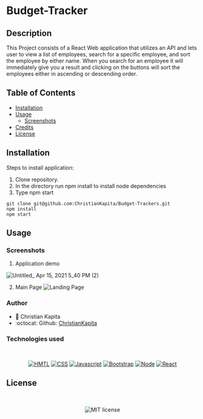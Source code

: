# Budget-Tracker
## Description

This Project consists of a React Web application that utilizes an API and lets user to view a list of employees, search for a specific employee, and sort the employee by either name. When you search for an employee it will immediately give you a result and clicking on the buttons will sort the employees either in ascending or descending order.

## Table of Contents

* [Installation](#installation)
* [Usage](#usage)
    * [Screenshots](#screenshots)
* [Credits](#credits)
* [License](#license)

## Installation

Steps to install application:
1. Clone repository.
2. In the directory run npm install to install node dependencies
3. Type npm start

```
git clone git@github.com:ChristianKapita/Budget-Trackers.git
npm install
npm start

```

## Usage
### Screenshots

1. Application demo 

![Untitled_ Apr 15, 2021 5_40 PM (2)](https://user-images.githubusercontent.com/73804862/114942973-530f2200-9e13-11eb-854e-a8270e548190.gif)

2. Main Page
![Landing Page](https://user-images.githubusercontent.com/73804862/114941360-12aea480-9e11-11eb-8e9f-9f87dd7dab4e.PNG)




### Author

- 💼 Christian Kapita
- :octocat: Github: [ChristianKapita](https://github.com/ChristianKapita)


### Technologies used

</br>
<p align="center">
    <a href="https://developer.mozilla.org/en-US/docs/Web/HTML"><img src="https://img.shields.io/badge/-HTML-orange?style=for-the-badge"  alt="HMTL" /></a>
    <a href="https://developer.mozilla.org/en-US/docs/Web/CSS"><img src="https://img.shields.io/badge/-CSS-blue?style=for-the-badge" alt="CSS" /></a>
    <a href="https://www.javascript.com/"><img src="https://img.shields.io/badge/-Javascript-yellow?style=for-the-badge" alt="Javascript" /></a>
    <a href="https://getbootstrap.com/"><img src="https://img.shields.io/badge/-Bootstrap-blueviolet?style=for-the-badge" alt="Bootstrap" /></a>
    <a href="https://nodejs.org/en/"><img src="https://img.shields.io/badge/-Node-orange?style=for-the-badge" alt="Node" /></a>
    <a href="https://reactjs.org/docs/getting-started.html"><img src="https://img.shields.io/badge/-React-blue?style=for-the-badge" alt="React" /></a>
</p>

## License

</br>
<p align="center">
    <img align="center" src="https://img.shields.io/github/license/kqarlos/team-profile-generator?style=for-the-badge" alt="MIT license" />
</p>
